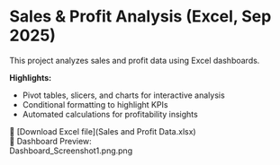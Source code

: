 # Sales & Profit Analysis (Excel, Sep 2025)

This project analyzes sales and profit data using Excel dashboards.  

**Highlights:**
- Pivot tables, slicers, and charts for interactive analysis  
- Conditional formatting to highlight KPIs  
- Automated calculations for profitability insights  

📂 [Download Excel file](Sales and Profit Data.xlsx)  
📸 Dashboard Preview:  
Dashboard_Screenshot1.png.png

